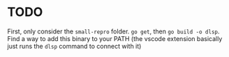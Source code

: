 # TODO

First, only consider the `small-repro` folder. `go get`, then `go build -o dlsp`. Find a way to add this binary to your PATH (the vscode extension basically just runs the `dlsp` command to connect with it)

